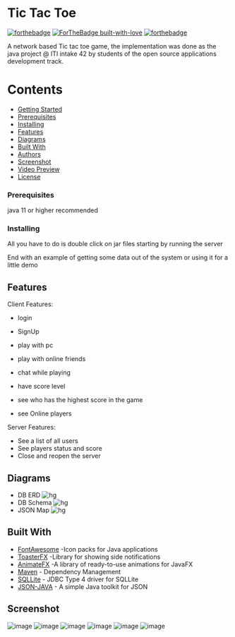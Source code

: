# Tic Tac Toe
[![forthebadge](https://forthebadge.com/images/badges/made-with-java.svg)](https://forthebadge.com)
[![ForTheBadge built-with-love](http://ForTheBadge.com/images/badges/built-with-love.svg)](https://GitHub.com/Naereen/)
[![forthebadge](https://forthebadge.com/images/badges/uses-css.svg)](https://forthebadge.com)

A network based Tic tac toe game, the implementation was done as the java project @ ITI intake 42 by students of the open source applications development track.


# Contents

- [Getting Started](#getting-started)
- [Prerequisites](#prerequisites)
- [Installing](#installing)
- [Features ](#features)
- [Diagrams](#diagrams)
- [Built With](#built-with)
- [Authors](#authors)
- [Screenshot](#screenshot)
- [Video Preview](#video-preview)
- [License](#license)


### Prerequisites

java 11 or higher recommended


### Installing

All you have to do is double click on jar files starting by running the server

End with an example of getting some data out of the system or using it for a little demo

## Features

Client Features:

-   login

-   SignUp

-   play with pc

-   play with online friends

-   chat while playing

-   have score level

-   see who has the highest score in the game

-   see Online players


Server Features:
-   See a list of all users
-   See players status and score
-   Close and reopen the server

## Diagrams
- DB ERD
![hg](https://i.imgur.com/fHIdO33.jpg)
- DB Schema
![hg](https://i.imgur.com/vgDWzrk.jpg)
- JSON Map
![hg](https://i.imgur.com/dEhcIH3.png)

## Built With

* [FontAwesome](https://www.jensd.de/wordpress/?tag=fontawesomefx) -Icon packs for Java applications
* [ToasterFX](https://github.com/Mr-Po/toasterfx) -Library for showing side notifications
* [AnimateFX](https://typhon0.github.io/AnimateFX/) -A library of ready-to-use animations for JavaFX
* [Maven](https://maven.apache.org/) - Dependency Management
* [SQLLite](https://www.sqlite.org/index.html) - JDBC Type 4 driver for SQLLite
* [JSON-JAVA](https://github.com/stleary/JSON-java) -  A simple Java toolkit for JSON

## Screenshot

![image](https://user-images.githubusercontent.com/58355275/236595476-55aeb678-9df1-4a67-86a7-4116342d2cd3.png)
![image](https://user-images.githubusercontent.com/58355275/236595488-0fd50c77-3f6f-4b9c-bc72-340f760995b5.png)
![image](https://user-images.githubusercontent.com/58355275/236595492-d83a5e3d-e091-4e37-b03e-90368854d383.png)
![image](https://user-images.githubusercontent.com/58355275/236595499-1d43d175-7cda-43ba-8dbf-38de6cd7f24d.png)
![image](https://user-images.githubusercontent.com/58355275/236595504-37ade57d-3b75-459c-9237-0b2be5539ed6.png)
![image](https://user-images.githubusercontent.com/58355275/236595513-d3fff701-d79a-4950-afe1-49998dd8c776.png)



